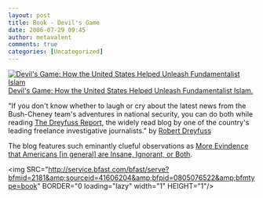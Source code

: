 ```yaml
---
layout: post
title: Book - Devil's Game
date: 2006-07-29 09:45
author: metavalent
comments: true
categories: [Uncategorized]
---
```

<!--Lead Photo --><a HREF="http://service.bfast.com/bfast/click?bfmid=2181&amp;sourceid=41606204&amp;bfpid=0805076522&amp;bfmtype=book"><img SRC="http://images.barnesandnoble.com/images/10260000/10267336.gif" BORDER="0" ALT="Devil's Game: How the United States Helped Unleash Fundamentalist Islam"/>Devil's Game: How the United States Helped Unleash Fundamentalist Islam.</a>

"If you don't know whether to laugh or cry about the latest news from the Bush-Cheney team's adventures in national security, you can do both while reading <a href="http://robertdreyfuss.com/blog">The Dreyfuss Report</a>, the widely read blog by one of the country's leading freelance investigative journalists." by <a href="http://robertdreyfuss.com/">Robert Dreyfuss</a>

The blog features such eminantly clueful observations as <a href="http://robertdreyfuss.com/blog/2006/07/more_evidence_americans_are_in.html">More Evindence that Americans [in general] are Insane, Ignorant, or Both</a>.

<img SRC="http://service.bfast.com/bfast/serve?bfmid=2181&amp;sourceid=41606204&amp;bfpid=0805076522&amp;bfmtype=book" BORDER="0 loading="lazy" width="1" HEIGHT="1"/>
